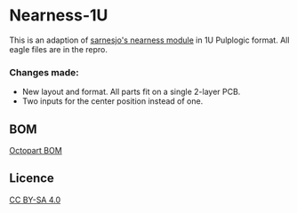 # Nearness-1U

This is an adaption of [sarnesjo's nearness module](https://github.com/sarnesjo/nearness) in 1U Pulplogic format.
All eagle files are in the repro.

### Changes made:

- New layout and format. All parts fit on a single 2-layer PCB.
- Two inputs for the center position instead of one.

## BOM

[Octopart BOM](www.octopart.com)

## Licence

[CC BY-SA 4.0](http://creativecommons.org/licenses/by-sa/4.0/)
